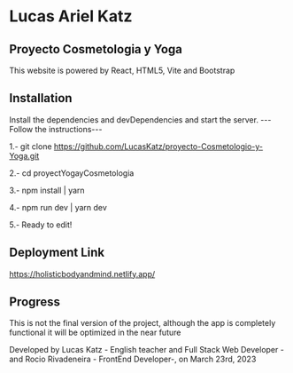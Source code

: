 # Lucas Ariel Katz 
## Proyecto Cosmetologia y Yoga
This website is powered by React, HTML5, Vite and Bootstrap 

## Installation
Install the dependencies and devDependencies and start the server.
---Follow the instructions--- 

1.- git clone https://github.com/LucasKatz/proyecto-Cosmetologio-y-Yoga.git

2.- cd proyectYogayCosmetologia

3.- npm install | yarn 

4.- npm run dev | yarn dev 

5.- Ready to edit!

## Deployment Link
https://holisticbodyandmind.netlify.app/

## Progress
This is not the final version of the project, although the app is completely functional it will be optimized in the near future
 
 
 Developed by Lucas Katz - English teacher and Full Stack Web Developer - and Rocio Rivadeneira - FrontEnd Developer-,  on March 23rd, 2023
